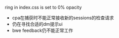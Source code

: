 ring in index.css is set to 0% opacity

- cpa在捕获时不能正常接收新的sessions的检查请求
- 仍在寻找合适的dm提示ui
- bwe feedback仍不能正常工作